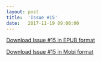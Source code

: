 ```yaml
---
layout: post
title:  'Issue #15'
date:   2017-11-19 09:00:00
---
```


[Download Issue #15 in EPUB format](https://critic-zebra-68386.netlify.com//issues/2017-11-19-issue-15.epub)

[Download Issue #15 in Mobi format](https://critic-zebra-68386.netlify.com//issues/2017-11-19-issue-15.mobi)

